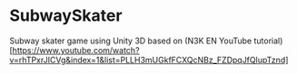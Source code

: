 # SubwaySkater
Subway skater game using Unity 3D based on (N3K EN YouTube tutorial)[https://www.youtube.com/watch?v=rhTPxrJICVg&index=1&list=PLLH3mUGkfFCXQcNBz_FZDpqJfQlupTznd]

